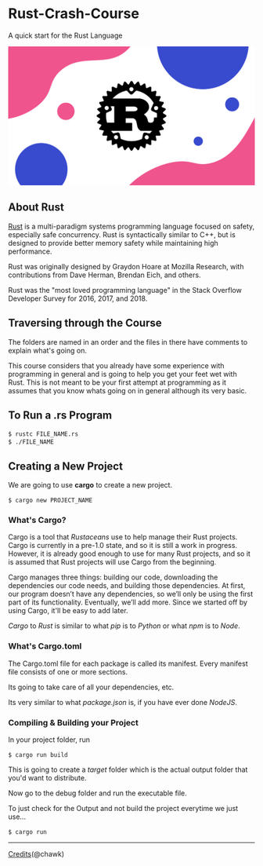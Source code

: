 # Rust-Crash-Course

A quick start for the Rust Language

![Rust](image.png)

## About Rust

[Rust](https://www.rust-lang.org/) is a multi-paradigm systems programming language focused on safety, especially safe concurrency. Rust is syntactically similar to C++, but is designed to provide better memory safety while maintaining high performance.

Rust was originally designed by Graydon Hoare at Mozilla Research, with contributions from Dave Herman, Brendan Eich, and others.

Rust was the "most loved programming language" in the Stack Overflow Developer Survey for 2016, 2017, and 2018.

## Traversing through the Course

The folders are named in an order and the files in there have comments to explain what's going on.

This course considers that you already have some experience with programming in general and is going to help you get your feet wet with Rust.
This is not meant to be your first attempt at programming as it assumes that you know whats going on in general although its very basic.

## To Run a .rs Program

```
$ rustc FILE_NAME.rs
$ ./FILE_NAME
```

## Creating a New Project

We are going to use **cargo** to create a new project.

```
$ cargo new PROJECT_NAME
```

### What's Cargo?

Cargo is a tool that _Rustaceans_ use to help manage their Rust projects. Cargo is currently in a pre-1.0 state, and so it is still a work in progress. However, it is already good enough to use for many Rust projects, and so it is assumed that Rust projects will use Cargo from the beginning.

Cargo manages three things: building our code, downloading the dependencies our code needs, and building those dependencies. At first, our program doesn’t have any dependencies, so we’ll only be using the first part of its functionality. Eventually, we’ll add more. Since we started off by using Cargo, it'll be easy to add later.

_Cargo_ to _Rust_ is similar to what _pip_ is to _Python_ or what _npm_ is to _Node_.

### What's Cargo.toml

The Cargo.toml file for each package is called its manifest. Every manifest file consists of one or more sections.

Its going to take care of all your dependencies, etc.

Its very similar to what _package.json_ is, if you have ever done _NodeJS_.

### Compiling & Building your Project

In your project folder, run

```
$ cargo run build
```

This is going to create a _target_ folder which is the actual output folder that you'd want to distribute.

Now go to the debug folder and run the executable file.

To just check for the Output and not build the project everytime we just use...

```
$ cargo run
```

****

[Credits](https://youtu.be/KDn_j48yoAo)(@chawk)
